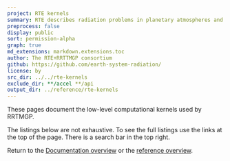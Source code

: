 ```yaml
---
project: RTE kernels
summary: RTE describes radiation problems in planetary atmospheres and computes radiative fluxes.
preprocess: false
display: public
sort: permission-alpha
graph: true
md_extensions: markdown.extensions.toc
author: The RTE+RRTTMGP consortium
github: https://github.com/earth-system-radiation/
license: by
src_dir: ../../rte-kernels
exclude_dir: **/accel **/api
output_dir: ../reference/rte-kernels
---
```


These pages document the low-level computational kernels used by RRTMGP.

The listings below are not exhaustive.
To see the full listings use the links at the top of the page.
There is a search bar in the top right.

Return to the [Documentation overview] or the [reference overview].

[documentation overview]: ../../index.html
[reference overview]: ../index.html

